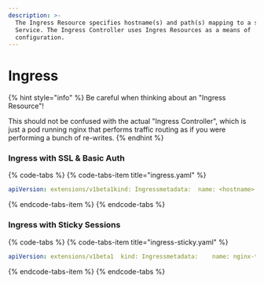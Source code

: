 ```yaml
---
description: >-
  The Ingress Resource specifies hostname(s) and path(s) mapping to a specific
  Service. The Ingress Controller uses Ingres Resources as a means of
  configuration.
---
```


# Ingress

{% hint style="info" %}
Be careful when thinking about an "Ingress Resource"!  
  
This should not be confused with the actual "Ingress Controller", which is just a pod running nginx that performs traffic routing as if you were performing a bunch of re-writes.
{% endhint %}

### Ingress with SSL & Basic Auth

{% code-tabs %}
{% code-tabs-item title="ingress.yaml" %}
```yaml
apiVersion: extensions/v1beta1kind: Ingressmetadata:  name: <hostname>  annotations:    kubernetes.io/ingress.class: "nginx"    nginx.ingress.kubernetes.io/auth-type: basic    nginx.ingress.kubernetes.io/auth-secret: nginx-ingress-basic-auth    nginx.ingress.kubernetes.io/auth-realm: "Authentication Required - foo"spec:  tls:  - hosts:    - <hostname>    secretName: <tls secret name>  rules:  - host: $HOST    http:      paths:      - path: /        backend:          serviceName: $SERVICE_NAME          servicePort: $SERVICE_PORT
```
{% endcode-tabs-item %}
{% endcode-tabs %}

### Ingress with Sticky Sessions

{% code-tabs %}
{% code-tabs-item title="ingress-sticky.yaml" %}
```yaml
apiVersion: extensions/v1beta1  kind: Ingressmetadata:    name: nginx-test-sticky  annotations:    kubernetes.io/ingress.class: "nginx"    ingress.kubernetes.io/affinity: "cookie"    ingress.kubernetes.io/session-cookie-name: "route"    ingress.kubernetes.io/session-cookie-hash: "sha1"spec:  rules:  - host: $HOST    http:      paths:      - path: /        backend:          serviceName: $SERVICE_NAME          servicePort: $SERVICE_PORT
```
{% endcode-tabs-item %}
{% endcode-tabs %}

